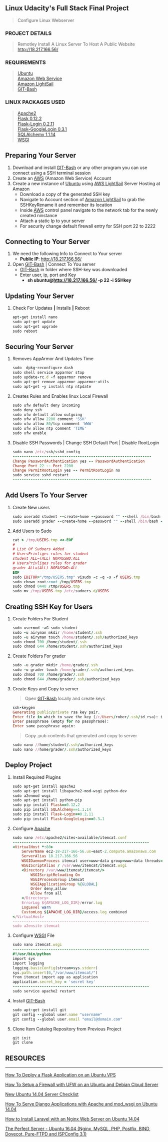 ## Linux Udacity's Full Stack Final Project ##

> Configure Linux Webserver

### PROJECT DETAILS ###

> Remotley Install A Linux Server To Host A Public Website      
 http://18.217.166.56/

### REQUIREMENTS ###

> [Ubuntu](https://www.ubuntu.com/)    
[Amazon Web Service](https://aws.amazon.com/)    
[Amazon LightSail](https://lightsail.aws.amazon.com)    
[GIT-Bash](https://git-scm.com/)

### LINUX PACKAGES USED ###

> [Apache2](https://httpd.apache.org/docs/trunk/getting-started.html)    
[Flask 0.12.2](http://flask.pocoo.org/)    
[Flask-Login 0.2.11](https://flask-login.readthedocs.io/en/latest/)    
[Flask-GoogleLogin 0.3.1](https://pythonhosted.org/Flask-GoogleLogin/)    
[SQLAlchemy 1.1.14](https://www.sqlalchemy.org/)    
[WSGI](https://wsgi.readthedocs.io/en/latest/)     


Preparing Your Server
--------------------------------------------------------------------

1. Download and install [GIT-Bash](https://git-scm.com/) or any other program you can use connect using a SSH terminal session
1. Create an [AWS](https://lightsail.aws.amazon.com) (Amazon Web Service) Account
1. Create a new instance of [Ubuntu](https://www.ubuntu.com/) using [AWS LightSail](https://lightsail.aws.amazon.com) Server Hosting at Amazon
    + Download a copy of the generated SSH key
    + Navigate to Account section of [Amazon LightSail](https://lightsail.aws.amazon.com) to grab the SSHKeyRename it and remember its location
    + Inside [AWS](https://lightsail.aws.amazon.com) control panel navigate to the network tab for the newly created ninstance
    + Attach a static Ip to your server
    + For security change default firewall entry for SSH port 22 to 2222

Connecting to Your Server
--------------------------------------------------------------------

1. We need the following Info to Connect to Your server
    + __Public IP__: http://18.217.166.56/
1. Open [GIT-Bash](https://git-scm.com/) | Connect To You server
    + [GIT-Bash](https://git-scm.com/) in folder where SSH-key was downloaded
    + Enter user, ip, port and Key                              
        * __sh ubuntu@http://18.217.166.56/ -p 22 -i SSHkey__                               

Updating Your Server
--------------------------------------------------------------------

1. Check For Updates __|__ Installs __|__ Reboot

    ```ruby                                 
    apt-get install nano
    sudo apt-get update
    sudo apt-get upgrade
    sudo reboot
    ```                                 

Securing Your Server
--------------------------------------------------------------------

1. Removes AppArmor And Updates Time

    ```ruby                                 
    sudo  dpkg-reconfigure dash
    sudo shell service apparmor stop
    sudo update-rc.d -f apparmor remove
    sudo apt-get remove apparmor apparmor-utils
    sudo apt-get -y install ntp ntpdate
    ```                                 

1. Creates Rules and Enables linux Local Firewall

    ```ruby                                 
    sudo ufw default deny incoming
    sudo deny ssh
    sudo ufw default allow outgoing
    sudo ufw allow 2200 comment 'SSH'
    sudo ufw allow 80/tcp commment 'WWW'
    sudo ufw allow ntp comment 'TIME'
    sudo ufw enable
    ```                                 

1. Disable SSH Passwords | Change SSH Default Port | Disable RootLogin

    ```ruby                                 
    sudo nano /etc/ssh/sshd_config
    --------------------------------------------------------------
    Change PasswordAuthentication yes -- PasswordAuthentication
    Change Port 22 -- Port 2200
    Change PermitRootLogin yes -- PermitRootLogin no 
    sudo service sshd restart
    --------------------------------------------------------------
    ```                                 

Add Users To Your Server
--------------------------------------------------------------------

1. Create New users

    ```ruby                                 
    sudo useradd student --create-home --password "" --shell /bin/bash --uid 5013 --user-group
    sudo useradd grader --create-home --password "" --shell /bin/bash --uid 5014 --user-group
    ```                                 

1. Add Users to Sudo

    ```ruby                                 
    cat > /tmp/USERS.tmp <<-EOF
    #
    # List Of Sudoers Added
    # UsersPrivliges rules for student
    student ALL=(ALL) NOPASSWD:ALL
    # UsersPrivliges rules for grader
    grader ALL=(ALL) NOPASSWD:ALL   
    EOF
    sudo EDITOR="/tmp/USERS.tmp" visudo -c -q -s -f USERS.tmp
    sudo chown root:root /tmp/USERS.tmp
    sudo chmod 0440 /tmp/USERS.tmp
    sudo mv /tmp/USERS.tmp /etc/sudoers.d/USERS
    ```                                 

Creating SSH Key for Users
--------------------------------------------------------------------

1. Create Folders For Student

    ```ruby                                 
    sudo usermod -aG sudo student
    sudo -u airyman mkdir /home/student/.ssh
    sudo -u airyman touch /home/student/.ssh/authorized_keys
    sudo chmod 700 /home/student/.ssh
    sudo chmod 644 /home/student/.ssh/authorized_keys
    ```                                 

1. Create Folders For grader

    ```ruby                                 
    sudo -u grader mkdir /home/grader/.ssh
    sudo -u grader touch /home/grader/.ssh/authorized_keys
    sudo chmod 700 /home/grader/.ssh
    sudo chmod 644 /home/grader/.ssh/authorized_keys
    ```                                 

1. Create Keys and Copy to server
   > Open [GIT-Bash](https://git-scm.com/) locally and create keys
   ```ruby                                 
   ssh-keygen
   Generating public/private rsa key pair.
   Enter file in which to save the key (/c/Users/rober/.ssh/id_rsa): id_rsa
   Enter passphrase (empty for no passphrase):
   Enter same passphrase again:
   ```                                 
   > Copy .pub contents that generated and copy to server
   ```ruby                                 
   sudo nano //home/student/.ssh/authorized_keys
   sudo nano //home/grader/.ssh/authorized_keys
   ```                                 

Deploy Project
--------------------------------------------------------------------

1. Install Required Plugins

    ```ruby                                 
    sudo apt-get install apache2
    sudo apt-get install libapache2-mod-wsgi python-dev
    sudo a2enmod wsgi
    sudo apt-get install python-pip
    sudo pip install Flask==0.12.2
    sudo pip install SQLAlchemy==1.1.14
    sudo pip install Flask-Login==0.2.11
    sudo pip install Flask-GoogleLogin==0.3.1
    ```                                 

1. Configure [Apache](https://httpd.apache.org/docs/trunk/getting-started.html)

    ```ruby                                 
    sudo nano /etc/apache2/sites-available/itemcat.conf
    -------------------------------------------------------------
    <VirtualHost *:80>
        ServerName ec2-18-217-166-56.us-east-2.compute.amazonaws.com
        ServerAlias 18.217.166.56
        WSGIDaemonProcess itemcat user=www-data group=www-data threads=5
        WSGIScriptAlias / /var/www/itemcat/itemcat.wsgi
        <Directory /var/www/itemcat/itemcat/>
            WSGIScriptReloading On
            WSGIProcessGroup itemcat
            WSGIApplicationGroup %{GLOBAL}
            Order deny,allow
            Allow from all
        </Directory>
        ErrorLog ${APACHE_LOG_DIR}/error.log
        LogLevel warn
        CustomLog ${APACHE_LOG_DIR}/access.log combined
    </VirtualHost>
    -------------------------------------------------------------
    sudo a2ensite itemcat
    ```                                     
    
1. Configure [WSGI](https://wsgi.readthedocs.io/en/latest/) File

    ```ruby                                 
    sudo nano itemcat.wsgi
    -------------------------------------------------------------
    #!/usr/bin/python
    import sys
    import logging
    logging.basicConfig(stream=sys.stderr)
    sys.path.insert(0,"/var/www/itemcat/")
    from itemcat import app as application
    application.secret_key = 'secret key'
    -------------------------------------------------------------
    sudo service apache2 restart
    ```                                 

1. Install [GIT-Bash](https://git-scm.com/)

    ```ruby                                 
    sudo apt-get install git
    git config --global user.name "username"
    git config --global user.email "email@domain.com"
    ```                                     

1. Clone Item Catalog Repository from Previous Project

    ```ruby                                 
    git init
    git clone
    ```                                 

## RESOURCES
--------------------------------------------------------------------

[How To Deploy a Flask Application on an Ubuntu VPS](https://www.digitalocean.com/community/tutorials/how-to-deploy-a-flask-application-on-an-ubuntu-vps)

[How To Setup a Firewall with UFW on an Ubuntu and Debian Cloud Server](https://www.digitalocean.com/community/tutorials/how-to-setup-a-firewall-with-ufw-on-an-ubuntu-and-debian-cloud-server)

[New Ubuntu 14.04 Server Checklist
](https://www.digitalocean.com/community/tutorial_series/new-ubuntu-14-04-server-checklist)

[How To Serve Django Applications with Apache and mod_wsgi on Ubuntu 14.04](https://www.digitalocean.com/community/tutorials/how-to-serve-django-applications-with-apache-and-mod_wsgi-on-ubuntu-14-04)

[How to Install Laravel with an Nginx Web Server on Ubuntu 14.04](https://www.digitalocean.com/community/tutorials/how-to-install-laravel-with-an-nginx-web-server-on-ubuntu-14-04)

[The Perfect Server - Ubuntu 16.04 (Nginx, MySQL, PHP, Postfix, BIND, Dovecot, Pure-FTPD and ISPConfig 3.1)](https://www.howtoforge.com/tutorial/perfect-server-ubuntu-with-nginx-and-ispconfig-3/)
